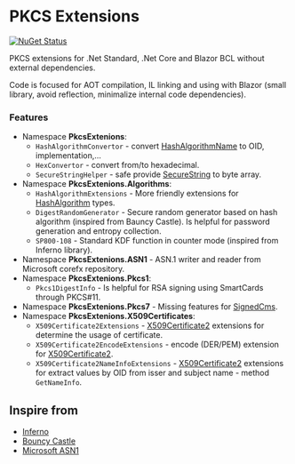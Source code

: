 # PKCS Extensions
[![NuGet Status](http://img.shields.io/nuget/v/PkcsExtenions.svg?style=flat)](https://www.nuget.org/packages/PkcsExtenions/)

PKCS extensions for .Net Standard, .Net Core and Blazor BCL without external dependencies.

Code is focused for AOT compilation, IL linking and using with Blazor (small library, avoid reflection, minimalize internal code dependencies).

### Features
- Namespace **PkcsExtenions**:
  - `HashAlgorithmConvertor` - convert [HashAlgorithmName](https://docs.microsoft.com/en-us/dotnet/api/system.security.cryptography.hashalgorithmname?view=netstandard-2.1) to OID, implementation,...
  - `HexConvertor` - convert from/to hexadecimal.
  - `SecureStringHelper` - safe provide [SecureString](https://docs.microsoft.com/en-us/dotnet/api/system.security.securestring?view=netstandard-2.1) to byte array.
- Namespace **PkcsExtenions.Algorithms**:
  - `HashAlgorithmExtensions` - More friendly extensions for [HashAlgorithm](https://docs.microsoft.com/en-us/dotnet/api/system.security.cryptography.hashalgorithm?view=netstandard-2.1) types.
  - `DigestRandomGenerator` - Secure random generator based on hash algorithm (inspired from Bauncy Castle). Is helpful for password generation and entropy collection.
  - `SP800-108` - Standard KDF function in counter mode (inspired from Inferno library).
- Namespace **PkcsExtenions.ASN1** - ASN.1 writer and reader from Microsoft corefx repository.
- Namespace **PkcsExtenions.Pkcs1**:
  - `Pkcs1DigestInfo` - Is helpful for RSA signing using SmartCards through PKCS#11.
- Namespace **PkcsExtenions.Pkcs7** - Missing features for [SignedCms](https://docs.microsoft.com/en-us/dotnet/api/system.security.cryptography.pkcs.signedcms?view=dotnet-plat-ext-3.1).
- Namespace **PkcsExtenions.X509Certificates**:
  - `X509Certificate2Extensions` - [X509Certificate2](https://docs.microsoft.com/en-us/dotnet/api/system.security.cryptography.x509certificates.x509certificate2?view=netstandard-2.1) extensions for determine the usage of certificate.
  - `X509Certificate2EncodeExtensions` - encode (DER/PEM) extension for [X509Certificate2](https://docs.microsoft.com/en-us/dotnet/api/system.security.cryptography.x509certificates.x509certificate2?view=netstandard-2.1).
  - `X509Certificate2NameInfoExtensions` - [X509Certificate2](https://docs.microsoft.com/en-us/dotnet/api/system.security.cryptography.x509certificates.x509certificate2?view=netstandard-2.1) extensions for extract values by OID from isser and subject name - method `GetNameInfo`.

## Inspire from
 - [Inferno](https://securitydriven.net/inferno/)
 - [Bouncy Castle](https://github.com/novotnyllc/bc-csharp)
 - [Microsoft ASN1](https://github.com/dotnet/corefx/tree/07e9caf00ea0f1893d4c25a5ee287000903fbbe2/src/Common/src/System/Security/Cryptography)
